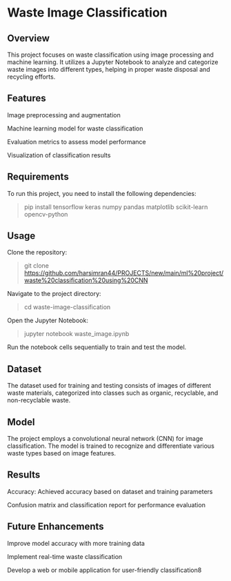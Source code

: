 # Waste Image Classification

## Overview

This project focuses on waste classification using image processing and machine learning. It utilizes a Jupyter Notebook to analyze and categorize waste images into different types, helping in proper waste disposal and recycling efforts.

## Features

Image preprocessing and augmentation
 
Machine learning model for waste classification

Evaluation metrics to assess model performance

Visualization of classification results

## Requirements

To run this project, you need to install the following dependencies:

> pip install tensorflow keras numpy pandas matplotlib scikit-learn opencv-python

## Usage

Clone the repository:
> git clone https://github.com/harsimran44/PROJECTS/new/main/ml%20project/waste%20classification%20using%20CNN

Navigate to the project directory:
> cd waste-image-classification

Open the Jupyter Notebook:
> jupyter notebook waste_image.ipynb

Run the notebook cells sequentially to train and test the model.

## Dataset

The dataset used for training and testing consists of images of different waste materials, categorized into classes such as organic, recyclable, and non-recyclable waste.

## Model

The project employs a convolutional neural network (CNN) for image classification. The model is trained to recognize and differentiate various waste types based on image features.

## Results

Accuracy: Achieved accuracy based on dataset and training parameters

Confusion matrix and classification report for performance evaluation

## Future Enhancements

Improve model accuracy with more training data

Implement real-time waste classification

Develop a web or mobile application for user-friendly classification8
